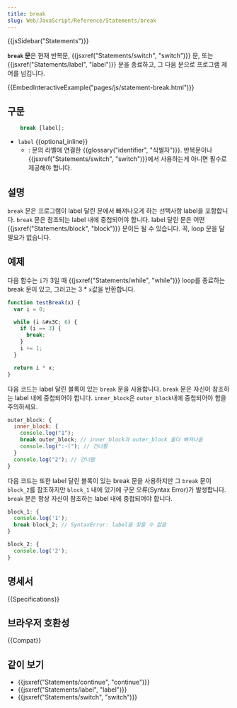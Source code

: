```yaml
---
title: break
slug: Web/JavaScript/Reference/Statements/break
---
```


{{jsSidebar("Statements")}}

**`break` 문**은 현재 반복문, {{jsxref("Statements/switch", "switch")}} 문, 또는 {{jsxref("Statements/label", "label")}} 문을 종료하고, 그 다음 문으로 프로그램 제어를 넘깁니다.

{{EmbedInteractiveExample("pages/js/statement-break.html")}}

## 구문

```js
    break [label];
```

- `label` {{optional_inline}}
  - : 문의 라벨에 연결한 {{glossary("identifier", "식별자")}}. 반복문이나 {{jsxref("Statements/switch", "switch")}}에서 사용하는게 아니면 필수로 제공해야 합니다.

## 설명

`break` 문은 프로그램이 label 달린 문에서 빠져나오게 하는 선택사항 label을 포함합니다. `break` 문은 참조되는 label 내에 중첩되어야 합니다. label 달린 문은 어떤 {{jsxref("Statements/block", "block")}} 문이든 될 수 있습니다. 꼭, loop 문을 달 필요가 없습니다.

## 예제

다음 함수는 `i`가 3일 때 {{jsxref("Statements/while", "while")}} loop를 종료하는 break 문이 있고, 그러고는 3 \* `x`값을 반환합니다.

```js
function testBreak(x) {
  var i = 0;

  while (i &#x3C; 6) {
    if (i == 3) {
      break;
    }
    i += 1;
  }

  return i * x;
}
```

다음 코드는 label 달린 블록이 있는 `break` 문을 사용합니다. `break` 문은 자신이 참조하는 label 내에 중첩되어야 합니다. `inner_block`은 `outer_block`내에 중첩되어야 함을 주의하세요.

```js
outer_block: {
  inner_block: {
    console.log("1");
    break outer_block; // inner_block과 outer_block 둘다 빠져나옴
    console.log(":-("); // 건너뜀
  }
  console.log("2"); // 건너뜀
}
```

다음 코드는 또한 label 달린 블록이 있는 break 문을 사용하지만 그 `break` 문이 `block_2`를 참조하지만 `block_1` 내에 있기에 구문 오류(Syntax Error)가 발생합니다. `break` 문은 항상 자신이 참조하는 label 내에 중첩되어야 합니다.

```js
block_1: {
  console.log('1');
  break block_2; // SyntaxError: label을 찾을 수 없음
}

block_2: {
  console.log('2');
}
```

## 명세서

{{Specifications}}

## 브라우저 호환성

{{Compat}}

## 같이 보기

- {{jsxref("Statements/continue", "continue")}}
- {{jsxref("Statements/label", "label")}}
- {{jsxref("Statements/switch", "switch")}}
